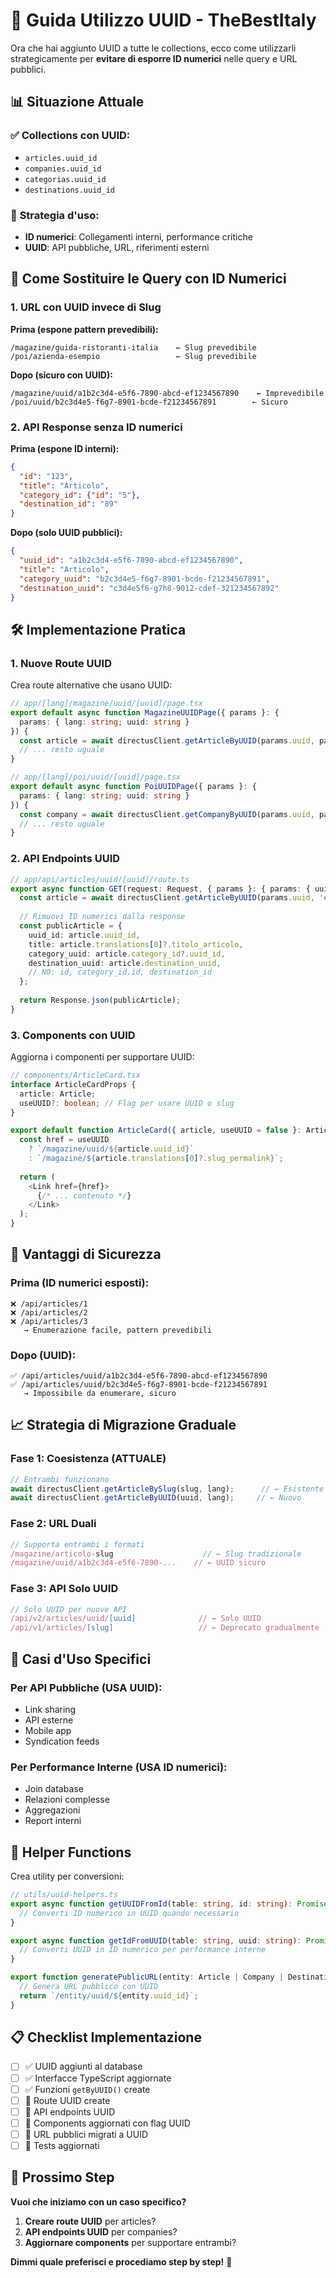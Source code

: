 # 🎯 Guida Utilizzo UUID - TheBestItaly

Ora che hai aggiunto UUID a tutte le collections, ecco come utilizzarli strategicamente per **evitare di esporre ID numerici** nelle query e URL pubblici.

## 📊 **Situazione Attuale**

### ✅ **Collections con UUID:**
- `articles.uuid_id`
- `companies.uuid_id` 
- `categorias.uuid_id`
- `destinations.uuid_id`

### 🎯 **Strategia d'uso:**
- **ID numerici**: Collegamenti interni, performance critiche
- **UUID**: API pubbliche, URL, riferimenti esterni

## 🔄 **Come Sostituire le Query con ID Numerici**

### **1. URL con UUID invece di Slug**

**Prima (espone pattern prevedibili):**
```
/magazine/guida-ristoranti-italia    ← Slug prevedibile
/poi/azienda-esempio                 ← Slug prevedibile
```

**Dopo (sicuro con UUID):**
```
/magazine/uuid/a1b2c3d4-e5f6-7890-abcd-ef1234567890    ← Imprevedibile
/poi/uuid/b2c3d4e5-f6g7-8901-bcde-f21234567891        ← Sicuro
```

### **2. API Response senza ID numerici**

**Prima (espone ID interni):**
```json
{
  "id": "123",
  "title": "Articolo",
  "category_id": {"id": "5"}, 
  "destination_id": "89"
}
```

**Dopo (solo UUID pubblici):**
```json
{
  "uuid_id": "a1b2c3d4-e5f6-7890-abcd-ef1234567890",
  "title": "Articolo", 
  "category_uuid": "b2c3d4e5-f6g7-8901-bcde-f21234567891",
  "destination_uuid": "c3d4e5f6-g7h8-9012-cdef-321234567892"
}
```

## 🛠️ **Implementazione Pratica**

### **1. Nuove Route UUID**

Crea route alternative che usano UUID:

```typescript
// app/[lang]/magazine/uuid/[uuid]/page.tsx
export default async function MagazineUUIDPage({ params }: { 
  params: { lang: string; uuid: string } 
}) {
  const article = await directusClient.getArticleByUUID(params.uuid, params.lang);
  // ... resto uguale
}

// app/[lang]/poi/uuid/[uuid]/page.tsx  
export default async function PoiUUIDPage({ params }: {
  params: { lang: string; uuid: string }
}) {
  const company = await directusClient.getCompanyByUUID(params.uuid, params.lang);
  // ... resto uguale
}
```

### **2. API Endpoints UUID**

```typescript
// app/api/articles/uuid/[uuid]/route.ts
export async function GET(request: Request, { params }: { params: { uuid: string } }) {
  const article = await directusClient.getArticleByUUID(params.uuid, 'en');
  
  // Rimuovi ID numerici dalla response
  const publicArticle = {
    uuid_id: article.uuid_id,
    title: article.translations[0]?.titolo_articolo,
    category_uuid: article.category_id?.uuid_id,
    destination_uuid: article.destination_uuid, 
    // NO: id, category_id.id, destination_id
  };
  
  return Response.json(publicArticle);
}
```

### **3. Components con UUID**

Aggiorna i componenti per supportare UUID:

```typescript
// components/ArticleCard.tsx
interface ArticleCardProps {
  article: Article;
  useUUID?: boolean; // Flag per usare UUID o slug
}

export default function ArticleCard({ article, useUUID = false }: ArticleCardProps) {
  const href = useUUID 
    ? `/magazine/uuid/${article.uuid_id}`
    : `/magazine/${article.translations[0]?.slug_permalink}`;
    
  return (
    <Link href={href}>
      {/* ... contenuto */}
    </Link>
  );
}
```

## 🔐 **Vantaggi di Sicurezza**

### **Prima (ID numerici esposti):**
```
❌ /api/articles/1
❌ /api/articles/2  
❌ /api/articles/3
   → Enumerazione facile, pattern prevedibili
```

### **Dopo (UUID):**
```
✅ /api/articles/uuid/a1b2c3d4-e5f6-7890-abcd-ef1234567890
✅ /api/articles/uuid/b2c3d4e5-f6g7-8901-bcde-f21234567891
   → Impossibile da enumerare, sicuro
```

## 📈 **Strategia di Migrazione Graduale**

### **Fase 1: Coesistenza (ATTUALE)**
```typescript
// Entrambi funzionano
await directusClient.getArticleBySlug(slug, lang);      // ← Esistente
await directusClient.getArticleByUUID(uuid, lang);     // ← Nuovo
```

### **Fase 2: URL Duali**
```typescript
// Supporta entrambi i formati
/magazine/articolo-slug                    // ← Slug tradizionale  
/magazine/uuid/a1b2c3d4-e5f6-7890-...    // ← UUID sicuro
```

### **Fase 3: API Solo UUID**
```typescript
// Solo UUID per nuove API
/api/v2/articles/uuid/[uuid]              // ← Solo UUID
/api/v1/articles/[slug]                   // ← Deprecato gradualmente
```

## 🎯 **Casi d'Uso Specifici**

### **Per API Pubbliche (USA UUID):**
- Link sharing
- API esterne
- Mobile app
- Syndication feeds

### **Per Performance Interne (USA ID numerici):**
- Join database
- Relazioni complesse
- Aggregazioni
- Report interni

## 🔧 **Helper Functions**

Crea utility per conversioni:

```typescript
// utils/uuid-helpers.ts
export async function getUUIDFromId(table: string, id: string): Promise<string | null> {
  // Converti ID numerico in UUID quando necessario
}

export async function getIdFromUUID(table: string, uuid: string): Promise<string | null> {
  // Converti UUID in ID numerico per performance interne
}

export function generatePublicURL(entity: Article | Company | Destination): string {
  // Genera URL pubblico con UUID
  return `/entity/uuid/${entity.uuid_id}`;
}
```

## 📋 **Checklist Implementazione**

- [ ] ✅ UUID aggiunti al database
- [ ] ✅ Interfacce TypeScript aggiornate  
- [ ] ✅ Funzioni `getByUUID()` create
- [ ] 🔄 Route UUID create
- [ ] 🔄 API endpoints UUID
- [ ] 🔄 Components aggiornati con flag UUID
- [ ] 🔄 URL pubblici migrati a UUID
- [ ] 🔄 Tests aggiornati

## 🚀 **Prossimo Step**

**Vuoi che iniziamo con un caso specifico?**

1. **Creare route UUID** per articles?
2. **API endpoints UUID** per companies? 
3. **Aggiornare components** per supportare entrambi?

**Dimmi quale preferisci e procediamo step by step!** 🎯 